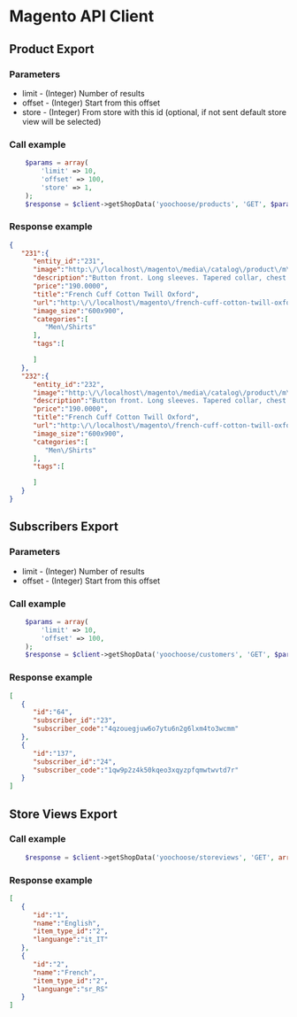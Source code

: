 # Magento API Client

## Product Export

### Parameters
* limit - (Integer) Number of results
* offset - (Integer) Start from this offset
* store - (Integer) From store with this id (optional, if not sent default store view will be selected)

### Call example
```php
    $params = array(
        'limit' => 10,
        'offset' => 100,
        'store' => 1,
    );
    $response = $client->getShopData('yoochoose/products', 'GET', $params);
```

### Response example
```json
{  
   "231":{  
      "entity_id":"231",
      "image":"http:\/\/localhost\/magento\/media\/catalog\/product\/m\/s\/msj000t_1.jpg",
      "description":"Button front. Long sleeves. Tapered collar, chest pocket, french cuffs.",
      "price":"190.0000",
      "title":"French Cuff Cotton Twill Oxford",
      "url":"http:\/\/localhost\/magento\/french-cuff-cotton-twill-oxford.html",
      "image_size":"600x900",
      "categories":[  
         "Men\/Shirts"
      ],
      "tags":[  

      ]
   },
   "232":{  
      "entity_id":"232",
      "image":"http:\/\/localhost\/magento\/media\/catalog\/product\/m\/s\/msj000t_1.jpg",
      "description":"Button front. Long sleeves. Tapered collar, chest pocket, french cuffs.",
      "price":"190.0000",
      "title":"French Cuff Cotton Twill Oxford",
      "url":"http:\/\/localhost\/magento\/french-cuff-cotton-twill-oxford-563.html",
      "image_size":"600x900",
      "categories":[  
         "Men\/Shirts"
      ],
      "tags":[  

      ]
   }
}
```
## Subscribers Export

### Parameters
* limit - (Integer) Number of results
* offset - (Integer) Start from this offset

### Call example
```php
    $params = array(
        'limit' => 10,
        'offset' => 100,
    );
    $response = $client->getShopData('yoochoose/customers', 'GET', $params);
```

### Response example
```json
[  
   {  
      "id":"64",
      "subscriber_id":"23",
      "subscriber_code":"4qzouegjuw6o7ytu6n2g6lxm4to3wcmm"
   },
   {  
      "id":"137",
      "subscriber_id":"24",
      "subscriber_code":"1qw9p2z4k50kqeo3xqyzpfqmwtwvtd7r"
   }
]
```
## Store Views Export

### Call example
```php
    $response = $client->getShopData('yoochoose/storeviews', 'GET', array());
```

### Response example
```json
[  
   {  
      "id":"1",
      "name":"English",
      "item_type_id":"2",
      "languange":"it_IT"
   },
   {  
      "id":"2",
      "name":"French",
      "item_type_id":"2",
      "languange":"sr_RS"
   }
]
```
